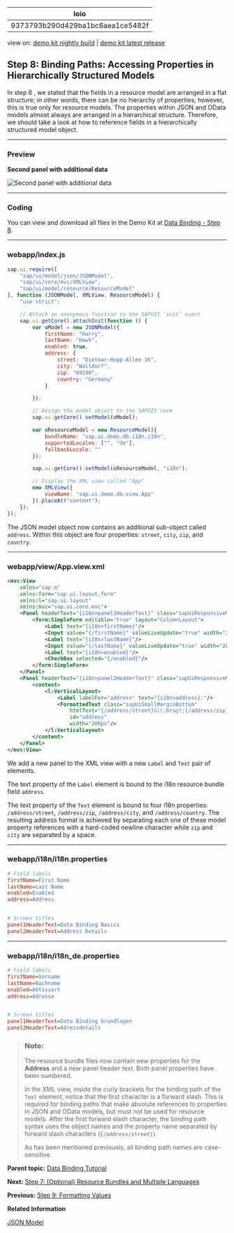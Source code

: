 <!-- loio9373793b290d429ba1bc6aea1ce5482f -->

| loio |
| -----|
| 9373793b290d429ba1bc6aea1ce5482f |

<div id="loio">

view on: [demo kit nightly build](https://sdk.openui5.org/nightly/#/topic/9373793b290d429ba1bc6aea1ce5482f) | [demo kit latest release](https://sdk.openui5.org/topic/9373793b290d429ba1bc6aea1ce5482f)</div>

## Step 8: Binding Paths: Accessing Properties in Hierarchically Structured Models

In step 6 , we stated that the fields in a resource model are arranged in a flat structure; in other words, there can be no hierarchy of properties; however, this is true only for resource models. The properties within JSON and OData models almost always are arranged in a hierarchical structure. Therefore, we should take a look at how to reference fields in a hierarchically structured model object.

***

### Preview

   
  
**Second panel with additional data**

 ![](images/loio12705f5341f24febb905a50d37bf32db_HiRes.png "Second panel with additional data") 

***

### Coding

You can view and download all files in the Demo Kit at [Data Binding - Step 8](https://sdk.openui5.org/entity/sap.ui.core.tutorial.databinding/sample/sap.ui.core.tutorial.databinding.08).

***

### webapp/index.js

```js
sap.ui.require([
	"sap/ui/model/json/JSONModel",
	"sap/ui/core/mvc/XMLView",
	"sap/ui/model/resource/ResourceModel"
], function (JSONModel, XMLView, ResourceModel) {
	"use strict";

	// Attach an anonymous function to the SAPUI5 'init' event
	sap.ui.getCore().attachInit(function () {
		var oModel = new JSONModel({
			firstName: "Harry",
			lastName: "Hawk",
			enabled: true,
			address: {
				street: "Dietmar-Hopp-Allee 16",
				city: "Walldorf",
				zip: "69190",
				country: "Germany"
			}

		});

		// Assign the model object to the SAPUI5 core
		sap.ui.getCore().setModel(oModel);

		var oResourceModel = new ResourceModel({
			bundleName: "sap.ui.demo.db.i18n.i18n",
			supportedLocales: ["", "de"],
			fallbackLocale: ""
		});

		sap.ui.getCore().setModel(oResourceModel, "i18n");

		// Display the XML view called "App"
		new XMLView({
			viewName: "sap.ui.demo.db.view.App"
		}).placeAt("content");
	});
});

```

The JSON model object now contains an additional sub-object called `address`. Within this object are four properties: `street`, `city`, `zip`, and `country`.

***

### webapp/view/App.view.xml

```xml
<mvc:View
	xmlns="sap.m"
	xmlns:form="sap.ui.layout.form"
	xmlns:l="sap.ui.layout"
	xmlns:mvc="sap.ui.core.mvc">
	<Panel headerText="{i18n>panel1HeaderText}" class="sapUiResponsiveMargin" width="auto">
		<form:SimpleForm editable="true" layout="ColumnLayout">
			<Label text="{i18n>firstName}"/>
			<Input value="{/firstName}" valueLiveUpdate="true" width="200px" enabled="{/enabled}"/>
			<Label text="{i18n>lastName}"/>
			<Input value="{/lastName}" valueLiveUpdate="true" width="200px" enabled="{/enabled}"/>
			<Label text="{i18n>enabled}"/>
			<CheckBox selected="{/enabled}"/>
		</form:SimpleForm>
	</Panel>
	<Panel headerText="{i18n>panel2HeaderText}" class="sapUiResponsiveMargin" width="auto">
		<content>
			<l:VerticalLayout>
				<Label labelFor="address" text="{i18n>address}:"/>
				<FormattedText class="sapUiSmallMarginBottom"
					htmlText="{/address/street}&lt;br&gt;{/address/zip} {/address/city}&lt;br&gt;{/address/country}"
					id="address" 
					width="200px"/>
			</l:VerticalLayout>
		</content>
	</Panel>
</mvc:View>
```

We add a new panel to the XML view with a new `Label` and `Text` pair of elements.

The text property of the `Label` element is bound to the i18n resource bundle field `address`.

The text property of the `Text` element is bound to four i18n properties: `/address/street`, `/address/zip`, `/address/city`, and `/address/country`. The resulting address format is achieved by separating each one of these model property references with a hard-coded newline character while `zip` and `city` are separated by a space.

***

### webapp/i18n/i18n.properties

```ini
# Field labels
firstName=First Name
lastName=Last Name
enabled=Enabled
address=Address


# Screen titles
panel1HeaderText=Data Binding Basics 
panel2HeaderText=Address Details
```

***

### webapp/i18n/i18n\_de.properties

```ini
# Field labels
firstName=Vorname
lastName=Nachname
enabled=Aktiviert
address=Adresse


# Screen titles
panel1HeaderText=Data Binding Grundlagen
panel2HeaderText=Adressdetails
```

> ### Note:  
> The resource bundle files now contain new properties for the **Address** and a new panel header text. Both panel properties have been numbered.
> 
> In the XML view, inside the curly brackets for the binding path of the `Text` element, notice that the first character is a forward slash. This is required for binding paths that make absolute references to properties in JSON and OData models, but must not be used for resource models. After the first forward slash character, the binding path syntax uses the object names and the property name separated by forward slash characters \(`{/address/street}`\).
> 
> As has been mentioned previously, all binding path names are case-sensitive.

**Parent topic:** [Data Binding Tutorial](Data_Binding_Tutorial_e531093.md "In this tutorial, we will explain the concepts of data binding in OpenUI5.")

**Next:** [Step 7: \(Optional\) Resource Bundles and Multiple Languages](Step_7_Optional_Resource_Bundles_and_Multiple_Languages_4e593b4.md "The reason we have resource bundles is to allow an app to run in multiple languages without the need to change any code. To demonstrate this feature, we will create a German version of the app – in fact all we need to do is create a German version of the resource bundle file. In our code, the German locale needs to be activated for the ResourceModel.")

**Previous:** [Step 9: Formatting Values](Step_9_Formatting_Values_6fdf0ac.md "We also want to provide our users a way of contacting Harry Hawk. Therefore we will add a link that sends an e-mail to Harry. To achieve that we will convert our data in the model to match the sap.m.URLHelper.normalizeEmail API. As soon as the user changes the name, the e-mail will also change. We will need a custom formatter function for this.")

**Related Information**  


[JSON Model](JSON_Model_96804e3.md#loio96804e3315ff440aa0a50fd290805116 "The JSON model can be used to bind controls to JavaScript object data, which is usually serialized in the JSON format.")

